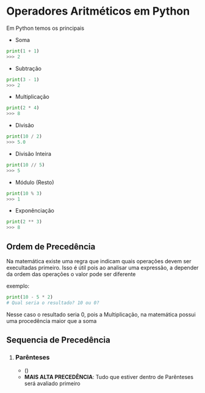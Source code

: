 # Operadores Aritméticos em Python

Em Python temos os principais

* Soma

```py
print(1 + 1)
>>> 2
```

* Subtração

```py
print(3 - 1)
>>> 2
```

* Multiplicação

```py
print(2 * 4)
>>> 8
```

* Divisão

```py
print(10 / 2)
>>> 5.0
```

* Divisão Inteira

```py
print(10 // 5)
>>> 5
```

* Módulo (Resto)

```py
print(10 % 3)
>>> 1
```

* Exponênciação

```py
print(2 ** 3)
>>> 8
```

## Ordem de Precedência

Na matemática existe uma regra que indicam quais operações devem ser execultadas primeiro. Isso é útil pois ao analisar uma expressão, a depender da ordem das operações o valor pode ser diferente

exemplo:

```py
print(10 - 5 * 2)
# Qual seria o resultado? 10 ou 0?
```

Nesse caso o resultado seria 0, pois a Multiplicação, na matemática possui uma procedência maior que a soma

## Sequencia de Precedência

1. ### Parênteses

    - ()
    - **MAIS ALTA PRECEDÊNCIA**: Tudo que estiver dentro de Parênteses será avaliado primeiro